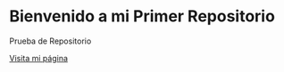 # Bienvenido a mi Primer Repositorio

Prueba de Repositorio

[Visita mi página](https://www.google.com.mx)
